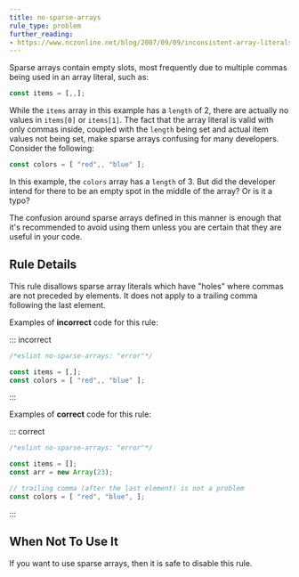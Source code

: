 ```yaml
---
title: no-sparse-arrays
rule_type: problem
further_reading:
- https://www.nczonline.net/blog/2007/09/09/inconsistent-array-literals/
---
```




Sparse arrays contain empty slots, most frequently due to multiple commas being used in an array literal, such as:

```js
const items = [,,];
```

While the `items` array in this example has a `length` of 2, there are actually no values in `items[0]` or `items[1]`. The fact that the array literal is valid with only commas inside, coupled with the `length` being set and actual item values not being set, make sparse arrays confusing for many developers. Consider the following:

```js
const colors = [ "red",, "blue" ];
```

In this example, the `colors` array has a `length` of 3. But did the developer intend for there to be an empty spot in the middle of the array? Or is it a typo?

The confusion around sparse arrays defined in this manner is enough that it's recommended to avoid using them unless you are certain that they are useful in your code.

## Rule Details

This rule disallows sparse array literals which have "holes" where commas are not preceded by elements. It does not apply to a trailing comma following the last element.

Examples of **incorrect** code for this rule:

::: incorrect

```js
/*eslint no-sparse-arrays: "error"*/

const items = [,];
const colors = [ "red",, "blue" ];
```

:::

Examples of **correct** code for this rule:

::: correct

```js
/*eslint no-sparse-arrays: "error"*/

const items = [];
const arr = new Array(23);

// trailing comma (after the last element) is not a problem
const colors = [ "red", "blue", ];
```

:::

## When Not To Use It

If you want to use sparse arrays, then it is safe to disable this rule.
